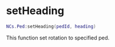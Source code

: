 # setHeading

```lua
NCs.Ped:setHeading(pedId, heading)
```

This function set rotation to specified ped.